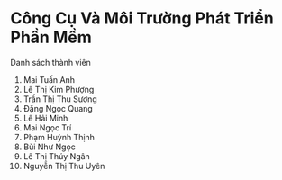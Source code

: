 # Công Cụ Và Môi Trường Phát Triển Phần Mềm
Danh sách thành viên 
1. Mai Tuấn Anh
2. Lê Thị Kim Phượng
3. Trần Thị Thu Sương
4. Đặng Ngọc Quang
5. Lê Hải Minh
6. Mai Ngọc Trí
7. Phạm Huỳnh Thịnh
8. Bùi Như Ngọc
9. Lê Thị Thúy Ngân
10. Nguyễn Thị Thu Uyên
